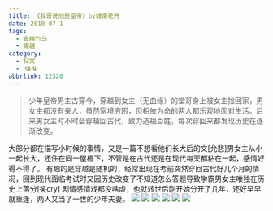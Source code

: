 ```yaml
---
title: 《我哥说他是皇帝》by城南花开
date: 2018-07-1
tags:
  - 青梅竹马
  - 穿越
category:
  - 扫文
  - Ⅰ强推
abbrlink: 12320
---
```

<meta name="referrer" content="no-referrer" />

> 少年皇帝男主古穿今，穿越到女主（无血缘）的堂哥身上被女主捡回家，男女主都没有亲人，虽然家境穷困，但相依为命的两人都乐观地面对生活。后来男女主时不时会穿越回古代，致力造福百姓，每次穿回来都发现历史在逐渐改变。

<!-- more -->

大部分都在描写小时候的事情，又是一篇不想看他们长大后的文[允悲]男女主从小一起长大，还住在同一屋檐下，不管是在古代还是在现代每天都粘在一起，感情好得不得了。
有趣的是穿越是随机的，经常出现在考前突然穿回古代好几个月的情况，回到现代面临考试时又因历史改变了不知道怎么答题导致学霸男女主唯独在历史上落分[笑cry]
剧情感情戏都没啥虐，也就转世后刚开始分开了几年，还好早早就重逢，两人又当了一世的少年夫妻。
![](https://wx3.sinaimg.cn/mw690/0069kFhhgy1fsu2o1baiuj30yi1pcqv5.jpg)
![](https://wx1.sinaimg.cn/mw690/0069kFhhgy1fsu2o3zofej30yi1pcqv5.jpg)
![](https://wx4.sinaimg.cn/mw690/0069kFhhgy1fsu2nxxpfuj30yi1pcqv5.jpg)
![](https://wx2.sinaimg.cn/mw690/0069kFhhgy1fsu2o70op8j30yi1pcqv5.jpg)
![](https://wx3.sinaimg.cn/mw690/0069kFhhgy1fsu2o9p84rj30yi1pcqv5.jpg)
![](https://wx4.sinaimg.cn/mw690/0069kFhhgy1fsu2ocn6dij30yi1pcqv5.jpg)
